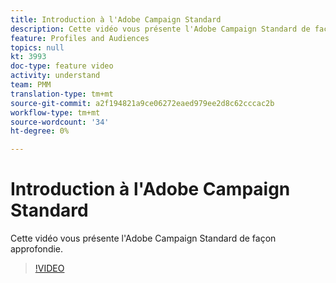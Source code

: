 ```yaml
---
title: Introduction à l'Adobe Campaign Standard
description: Cette vidéo vous présente l'Adobe Campaign Standard de façon approfondie.
feature: Profiles and Audiences
topics: null
kt: 3993
doc-type: feature video
activity: understand
team: PMM
translation-type: tm+mt
source-git-commit: a2f194821a9ce06272eaed979ee2d8c62cccac2b
workflow-type: tm+mt
source-wordcount: '34'
ht-degree: 0%

---
```



# Introduction à l&#39;Adobe Campaign Standard

Cette vidéo vous présente l&#39;Adobe Campaign Standard de façon approfondie.

>[!VIDEO](https://video.tv.adobe.com/v/27072?quality=12)
